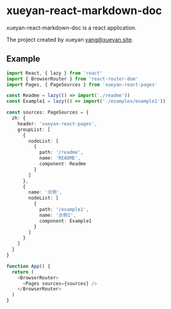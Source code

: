 # xueyan-react-markdown-doc

xueyan-react-markdown-doc is a react application.

The project created by xueyan <yang@xueyan.site>.

## Example

```ts
import React, { lazy } from 'react'
import { BrowserRouter } from 'react-router-dom'
import Pages, { PageSources } from 'xueyan-react-pages'

const Readme = lazy(() => import('./readme'))
const Example1 = lazy(() => import('./examples/example1'))

const sources: PageSources = {
  zh: {
    header: 'xueyan-react-pages',
    groupList: [
      {
        nodeList: [
          {
            path: '/readme',
            name: 'README',
            component: Readme
          }
        ]
      },
      {
        name: '示例',
        nodeList: [
          {
            path: '/example1',
            name: '示例1',
            component: Example1
          }
        ]
      }
    ]
  }
}

function App() {
  return (
    <BrowserRouter>
      <Pages sources={sources} />
    </BrowserRouter>
  )
}
```
